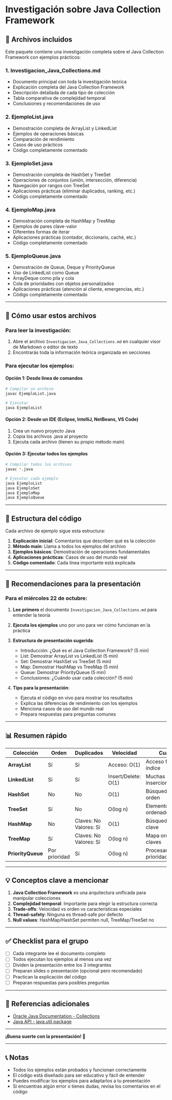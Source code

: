 # Investigación sobre Java Collection Framework

## 📁 Archivos incluidos

Este paquete contiene una investigación completa sobre el Java Collection Framework con ejemplos prácticos:

### 1. **Investigacion_Java_Collections.md**
   - Documento principal con toda la investigación teórica
   - Explicación completa del Java Collection Framework
   - Descripción detallada de cada tipo de colección
   - Tabla comparativa de complejidad temporal
   - Conclusiones y recomendaciones de uso

### 2. **EjemploList.java**
   - Demostración completa de ArrayList y LinkedList
   - Ejemplos de operaciones básicas
   - Comparación de rendimiento
   - Casos de uso prácticos
   - Código completamente comentado

### 3. **EjemploSet.java**
   - Demostración completa de HashSet y TreeSet
   - Operaciones de conjuntos (unión, intersección, diferencia)
   - Navegación por rangos con TreeSet
   - Aplicaciones prácticas (eliminar duplicados, ranking, etc.)
   - Código completamente comentado

### 4. **EjemploMap.java**
   - Demostración completa de HashMap y TreeMap
   - Ejemplos de pares clave-valor
   - Diferentes formas de iterar
   - Aplicaciones prácticas (contador, diccionario, caché, etc.)
   - Código completamente comentado

### 5. **EjemploQueue.java**
   - Demostración de Queue, Deque y PriorityQueue
   - Uso de LinkedList como Queue
   - ArrayDeque como pila y cola
   - Cola de prioridades con objetos personalizados
   - Aplicaciones prácticas (atención al cliente, emergencias, etc.)
   - Código completamente comentado

---

## 🚀 Cómo usar estos archivos

### Para leer la investigación:
1. Abre el archivo `Investigacion_Java_Collections.md` en cualquier visor de Markdown o editor de texto
2. Encontrarás toda la información teórica organizada en secciones

### Para ejecutar los ejemplos:

#### Opción 1: Desde línea de comandos
```bash
# Compilar un archivo
javac EjemploList.java

# Ejecutar
java EjemploList
```

#### Opción 2: Desde un IDE (Eclipse, IntelliJ, NetBeans, VS Code)
1. Crea un nuevo proyecto Java
2. Copia los archivos .java al proyecto
3. Ejecuta cada archivo (tienen su propio método main)

#### Opción 3: Ejecutar todos los ejemplos
```bash
# Compilar todos los archivos
javac *.java

# Ejecutar cada ejemplo
java EjemploList
java EjemploSet
java EjemploMap
java EjemploQueue
```

---

## 📝 Estructura del código

Cada archivo de ejemplo sigue esta estructura:

1. **Explicación inicial**: Comentarios que describen qué es la colección
2. **Método main**: Llama a todos los ejemplos del archivo
3. **Ejemplos básicos**: Demostración de operaciones fundamentales
4. **Aplicaciones prácticas**: Casos de uso del mundo real
5. **Código comentado**: Cada línea importante está explicada

---

## 🎯 Recomendaciones para la presentación

### Para el miércoles 22 de octubre:

1. **Lee primero** el documento `Investigacion_Java_Collections.md` para entender la teoría

2. **Ejecuta los ejemplos** uno por uno para ver cómo funcionan en la práctica

3. **Estructura de presentación sugerida**:
   - Introducción: ¿Qué es el Java Collection Framework? (5 min)
   - List: Demostrar ArrayList vs LinkedList (5 min)
   - Set: Demostrar HashSet vs TreeSet (5 min)
   - Map: Demostrar HashMap vs TreeMap (5 min)
   - Queue: Demostrar PriorityQueue (5 min)
   - Conclusiones: ¿Cuándo usar cada colección? (5 min)

4. **Tips para la presentación**:
   - Ejecuta el código en vivo para mostrar los resultados
   - Explica las diferencias de rendimiento con los ejemplos
   - Menciona casos de uso del mundo real
   - Prepara respuestas para preguntas comunes

---

## 📊 Resumen rápido

| Colección | Orden | Duplicados | Velocidad | Cuándo usarla |
|-----------|-------|------------|-----------|---------------|
| **ArrayList** | Sí | Sí | Acceso: O(1) | Acceso frecuente por índice |
| **LinkedList** | Sí | Sí | Insert/Delete: O(1) | Muchas inserciones/eliminaciones |
| **HashSet** | No | No | O(1) | Búsquedas rápidas, sin orden |
| **TreeSet** | Sí | No | O(log n) | Elementos únicos ordenados |
| **HashMap** | No | Claves: No<br>Valores: Sí | O(1) | Búsqueda rápida por clave |
| **TreeMap** | Sí | Claves: No<br>Valores: Sí | O(log n) | Mapa ordenado por claves |
| **PriorityQueue** | Por prioridad | Sí | O(log n) | Procesamiento por prioridad |

---

## 💡 Conceptos clave a mencionar

1. **Java Collection Framework** es una arquitectura unificada para manipular colecciones
2. **Complejidad temporal**: Importante para elegir la estructura correcta
3. **Trade-offs**: Velocidad vs orden vs características especiales
4. **Thread-safety**: Ninguna es thread-safe por defecto
5. **Null values**: HashMap/HashSet permiten null, TreeMap/TreeSet no

---

## ✅ Checklist para el grupo

- [ ] Cada integrante lee el documento completo
- [ ] Todos ejecutan los ejemplos al menos una vez
- [ ] Dividen la presentación entre los 3 integrantes
- [ ] Preparan slides o presentación (opcional pero recomendado)
- [ ] Practican la explicación del código
- [ ] Preparan respuestas para posibles preguntas

---

## 🔗 Referencias adicionales

- [Oracle Java Documentation - Collections](https://docs.oracle.com/javase/8/docs/technotes/guides/collections/overview.html)
- [Java API - java.util package](https://docs.oracle.com/javase/8/docs/api/java/util/package-summary.html)

---

**¡Buena suerte con la presentación! 🚀**

---

## 📞 Notas

- Todos los ejemplos están probados y funcionan correctamente
- El código está diseñado para ser educativo y fácil de entender
- Puedes modificar los ejemplos para adaptarlos a tu presentación
- Si encuentras algún error o tienes dudas, revisa los comentarios en el código
